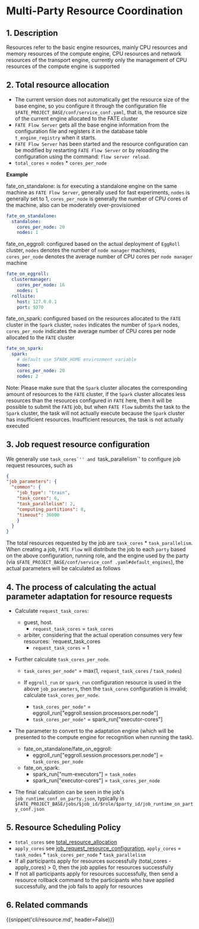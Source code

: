 # Multi-Party Resource Coordination

## 1. Description

Resources refer to the basic engine resources, mainly CPU resources and memory resources of the compute engine, CPU resources and network resources of the transport engine, currently only the management of CPU resources of the compute engine is supported

## 2. Total resource allocation

- The current version does not automatically get the resource size of the base engine, so you configure it through the configuration file `$FATE_PROJECT_BASE/conf/service_conf.yaml`, that is, the resource size of the current engine allocated to the FATE cluster
- `FATE Flow Server` gets all the base engine information from the configuration file and registers it in the database table `t_engine_registry` when it starts.
- `FATE Flow Server` has been started and the resource configuration can be modified by restarting `FATE Flow Server` or by reloading the configuration using the command: `flow server reload`.
- `total_cores` = `nodes` * `cores_per_node`

**Example**

fate_on_standalone: is for executing a standalone engine on the same machine as `FATE Flow Server`, generally used for fast experiments, `nodes` is generally set to 1, `cores_per_node` is generally the number of CPU cores of the machine, also can be moderately over-provisioned

```yaml
fate_on_standalone:
  standalone:
    cores_per_node: 20
    nodes: 1
```

fate_on_eggroll: configured based on the actual deployment of `EggRoll` cluster, `nodes` denotes the number of `node manager` machines, `cores_per_node` denotes the average number of CPU cores per `node manager` machine

```yaml
fate_on_eggroll:
  clustermanager:
    cores_per_node: 16
    nodes: 1
  rollsite:
    host: 127.0.0.1
    port: 9370
```

fate_on_spark: configured based on the resources allocated to the `FATE` cluster in the `Spark` cluster, `nodes` indicates the number of `Spark` nodes, `cores_per_node` indicates the average number of CPU cores per node allocated to the `FATE` cluster

```yaml
fate_on_spark:
  spark:
    # default use SPARK_HOME environment variable
    home:
    cores_per_node: 20
    nodes: 2
```

Note: Please make sure that the `Spark` cluster allocates the corresponding amount of resources to the `FATE` cluster, if the `Spark` cluster allocates less resources than the resources configured in `FATE` here, then it will be possible to submit the `FATE` job, but when `FATE Flow` submits the task to the `Spark` cluster, the task will not actually execute because the `Spark` cluster has insufficient resources. Insufficient resources, the task is not actually executed

## 3. Job request resource configuration

We generally use ``task_cores`'' and ``task_parallelism`' to configure job request resources, such as

```json
{
"job_parameters": {
  "common": {
    "job_type": "train",
    "task_cores": 6,
    "task_parallelism": 2,
    "computing_partitions": 8,
    "timeout": 36000
    }
  }
}
```

The total resources requested by the job are `task_cores` * `task_parallelism`. When creating a job, `FATE Flow` will distribute the job to each `party` based on the above configuration, running role, and the engine used by the party (via `$FATE_PROJECT_BASE/conf/service_conf .yaml#default_engines`), the actual parameters will be calculated as follows

## 4. The process of calculating the actual parameter adaptation for resource requests

- Calculate `request_task_cores`:
  - guest, host.
    - `request_task_cores` = `task_cores`
  - arbiter, considering that the actual operation consumes very few resources: `request_task_cores
    - `request_task_cores` = 1

- Further calculate `task_cores_per_node`.
  - `task_cores_per_node"` = max(1, `request_task_cores` / `task_nodes`)

  - If `eggroll_run` or `spark_run` configuration resource is used in the above `job_parameters`, then the `task_cores` configuration is invalid; calculate `task_cores_per_node`.
    - `task_cores_per_node"` = eggroll_run["eggroll.session.processors.per.node"]
    - `task_cores_per_node"` = spark_run["executor-cores"]

- The parameter to convert to the adaptation engine (which will be presented to the compute engine for recognition when running the task).
  - fate_on_standalone/fate_on_eggroll:
    - eggroll_run["eggroll.session.processors.per.node"] = `task_cores_per_node`
  - fate_on_spark:
    - spark_run["num-executors"] = `task_nodes`
    - spark_run["executor-cores"] = `task_cores_per_node`

- The final calculation can be seen in the job's `job_runtime_conf_on_party.json`, typically in `$FATE_PROJECT_BASE/jobs/$job_id/$role/$party_id/job_runtime_on_party_conf.json `

## 5. Resource Scheduling Policy
- `total_cores` see [total_resource_allocation](#2-total-resource-allocation)
- `apply_cores` see [job_request_resource_configuration](#3-job-request-resource-configuration), `apply_cores` = `task_nodes` * `task_cores_per_node` * `task_parallelism`
- If all participants apply for resources successfully (total_cores - apply_cores) > 0, then the job applies for resources successfully
- If not all participants apply for resources successfully, then send a resource rollback command to the participants who have applied successfully, and the job fails to apply for resources

## 6. Related commands

{{snippet('cli/resource.md', header=False)}}
